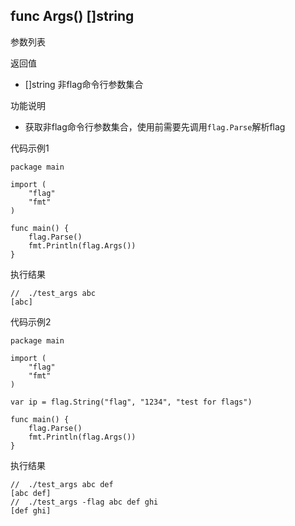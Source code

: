 ## func Args() []string

参数列表

返回值
- []string 非flag命令行参数集合

功能说明
- 获取非flag命令行参数集合，使用前需要先调用`flag.Parse`解析flag

代码示例1
    
    package main
    
    import (
        "flag"
        "fmt"
    )
    
    func main() {
        flag.Parse()
        fmt.Println(flag.Args())
    }


执行结果
    
    //  ./test_args abc
    [abc]
    
代码示例2
    
    package main
    
    import (
        "flag"
        "fmt"
    )
    
    var ip = flag.String("flag", "1234", "test for flags")
    
    func main() {
        flag.Parse()
        fmt.Println(flag.Args())
    }

执行结果
    
    //  ./test_args abc def
    [abc def]
    //  ./test_args -flag abc def ghi
    [def ghi]
    
